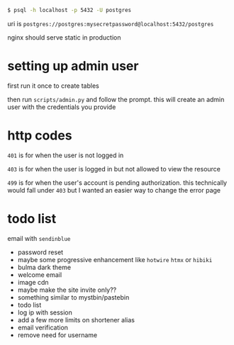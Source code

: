 ```bash
$ psql -h localhost -p 5432 -U postgres
```

uri is `postgres://postgres:mysecretpassword@localhost:5432/postgres`

nginx should serve static in production

# setting up admin user
first run it once to create tables

then run `scripts/admin.py` and follow the prompt. this will create an admin user with the credentials you provide

# http codes
`401` is for when the user is not logged in

`403` is for when the user is logged in but not allowed to view the resource

`499` is for when the user's account is pending authorization. this technically would fall under `403` but I wanted an easier way to change the error page

# todo list
email with `sendinblue`
- password reset
- maybe some progressive enhancement like `hotwire` `htmx` or `hibiki`
- bulma dark theme
- welcome email
- image cdn
- maybe make the site invite only??
- something similar to mystbin/pastebin
- todo list
- log ip with session
- add a few more limits on shortener alias
- email verification
- remove need for username